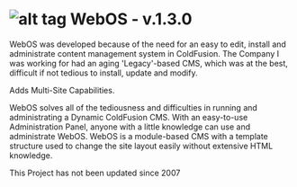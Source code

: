 ![alt tag](https://raw.githubusercontent.com/webdevsourcerer/WebOS/master/templates/Default/assets/web_os.png)
WebOS - v.1.3.0
=====

WebOS was developed because of the need for an easy to edit, install and administrate content management system in ColdFusion. The Company I was working for had an aging 'Legacy'-based CMS, which was at the best, difficult if not tedious to install, update and modify.

Adds Multi-Site Capabilities.

WebOS solves all of the tediousness and difficulties in running and administrating a Dynamic ColdFusion CMS.   With an easy-to-use Administration Panel, anyone with a little knowledge can use and administrate WebOS.   WebOS is a module-based CMS with a template structure used to change the site layout easily without extensive HTML knowledge.

This Project has not been updated since 2007
